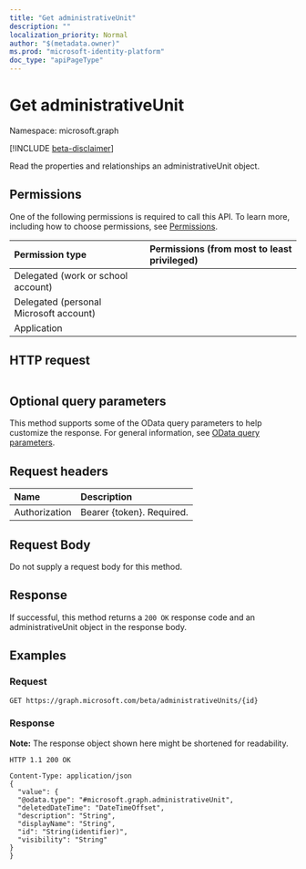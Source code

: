 ```yaml
---
title: "Get administrativeUnit"
description: ""
localization_priority: Normal
author: "$(metadata.owner)"
ms.prod: "microsoft-identity-platform"
doc_type: "apiPageType"
---
```


# Get administrativeUnit

Namespace: microsoft.graph

[!INCLUDE [beta-disclaimer](../../includes/beta-disclaimer.md)]

Read the properties and relationships an administrativeUnit object.

## Permissions

One of the following permissions is required to call this API. To learn more, including how to choose permissions, see [Permissions](/graph/permissions-reference).

| Permission type                        | Permissions (from most to least privileged) |
| :------------------------------------- | :------------------------------------------ |
| Delegated (work or school account)     |                                             |
| Delegated (personal Microsoft account) |                                             |
| Application                            |                                             |

## HTTP request

<!-- {
  "blockType": "ignored"
}
-->

```http

```

## Optional query parameters

This method supports some of the OData query parameters to help customize the response. For general information, see [OData query parameters](/graph/query-parameters).

## Request headers

| Name          | Description               |
| :------------ | :------------------------ |
| Authorization | Bearer {token}. Required. |

## Request Body

<!-- Actions and Functions -->

<!-- CRUD Methods -->

Do not supply a request body for this method.

## Response

If successful, this method returns a `200 OK` response code and an administrativeUnit object in the response body.

## Examples

### Request

<!-- {
  "blockType": "request",
  "name": "get_administrativeunit"
}
-->

```http
GET https://graph.microsoft.com/beta/administrativeUnits/{id}

```

### Response

**Note:** The response object shown here might be shortened for readability.

<!-- {
  "blockType": "response",
  "truncated": true,
  "@odata.type": "Microsoft.DirectoryServices.administrativeUnit"
}
-->

```http
HTTP 1.1 200 OK

Content-Type: application/json
{
  "value": {
  "@odata.type": "#microsoft.graph.administrativeUnit",
  "deletedDateTime": "DateTimeOffset",
  "description": "String",
  "displayName": "String",
  "id": "String(identifier)",
  "visibility": "String"
}
}

```
